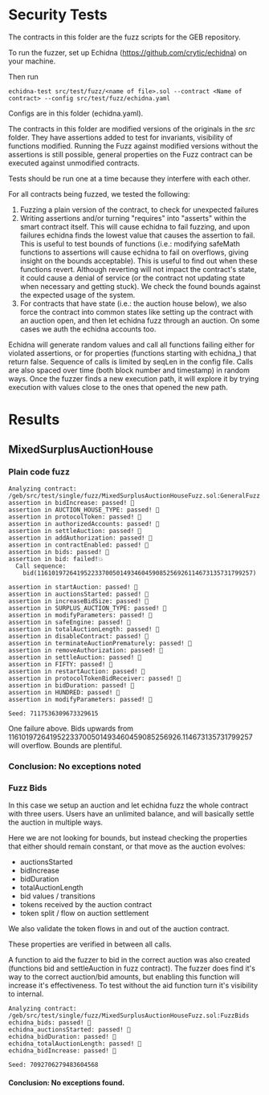 # Security Tests

The contracts in this folder are the fuzz scripts for the GEB repository.

To run the fuzzer, set up Echidna (https://github.com/crytic/echidna) on your machine.

Then run
```
echidna-test src/test/fuzz/<name of file>.sol --contract <Name of contract> --config src/test/fuzz/echidna.yaml
```

Configs are in this folder (echidna.yaml).

The contracts in this folder are modified versions of the originals in the _src_ folder. They have assertions added to test for invariants, visibility of functions modified. Running the Fuzz against modified versions without the assertions is still possible, general properties on the Fuzz contract can be executed against unmodified contracts.

Tests should be run one at a time because they interfere with each other.

For all contracts being fuzzed, we tested the following:

1. Fuzzing a plain version of the contract, to check for unexpected failures
2. Writing assertions and/or turning "requires" into "asserts" within the smart contract itself. This will cause echidna to fail fuzzing, and upon failures echidna finds the lowest value that causes the assertion to fail. This is useful to test bounds of functions (i.e.: modifying safeMath functions to assertions will cause echidna to fail on overflows, giving insight on the bounds acceptable). This is useful to find out when these functions revert. Although reverting will not impact the contract's state, it could cause a denial of service (or the contract not updating state when necessary and getting stuck). We check the found bounds against the expected usage of the system.
3. For contracts that have state (i.e.: the auction house below), we also force the contract into common states like setting up the contract with an auction open, and then let echidna fuzz through an auction. On some cases we auth the echidna accounts too.

Echidna will generate random values and call all functions failing either for violated assertions, or for properties (functions starting with echidna_) that return false. Sequence of calls is limited by seqLen in the config file. Calls are also spaced over time (both block number and timestamp) in random ways. Once the fuzzer finds a new execution path, it will explore it by trying execution with values close to the ones that opened the new path.

# Results

## MixedSurplusAuctionHouse

### Plain code fuzz
```
Analyzing contract: /geb/src/test/single/fuzz/MixedSurplusAuctionHouseFuzz.sol:GeneralFuzz
assertion in bidIncrease: passed! 🎉
assertion in AUCTION_HOUSE_TYPE: passed! 🎉
assertion in protocolToken: passed! 🎉
assertion in authorizedAccounts: passed! 🎉
assertion in settleAuction: passed! 🎉
assertion in addAuthorization: passed! 🎉
assertion in contractEnabled: passed! 🎉
assertion in bids: passed! 🎉
assertion in bid: failed!💥
  Call sequence:
    bid(116101972641952233700501493460459085256926114673135731799257)

assertion in startAuction: passed! 🎉
assertion in auctionsStarted: passed! 🎉
assertion in increaseBidSize: passed! 🎉
assertion in SURPLUS_AUCTION_TYPE: passed! 🎉
assertion in modifyParameters: passed! 🎉
assertion in safeEngine: passed! 🎉
assertion in totalAuctionLength: passed! 🎉
assertion in disableContract: passed! 🎉
assertion in terminateAuctionPrematurely: passed! 🎉
assertion in removeAuthorization: passed! 🎉
assertion in settleAuction: passed! 🎉
assertion in FIFTY: passed! 🎉
assertion in restartAuction: passed! 🎉
assertion in protocolTokenBidReceiver: passed! 🎉
assertion in bidDuration: passed! 🎉
assertion in HUNDRED: passed! 🎉
assertion in modifyParameters: passed! 🎉

Seed: 7117536309673329615
```

One failure above. Bids upwards from 116101972641952233700501493460459085256926.114673135731799257 will overflow. Bounds are plentiful.

### Conclusion: No exceptions noted

### Fuzz Bids

In this case we setup an auction and let echidna fuzz the whole contract with three users. Users have an unlimited balance, and will basically settle the auction in multiple ways.

Here we are not looking for bounds, but instead checking the properties that either should remain constant, or that move as the auction evolves:

- auctionsStarted
- bidIncrease
- bidDuration
- totalAuctionLength
- bid values / transitions
- tokens received by the auction contract
- token split / flow on auction settlement

We also validate the token flows in and out of the auction contract.

These properties are verified in between all calls.

A function to aid the fuzzer to bid in the correct auction was also created (functions bid and settleAuction in fuzz contract). The fuzzer does find it's way to the correct auction/bid amounts, but enabling this function will increase it's effectiveness. To test without the aid function turn it's visibility to internal.

```
Analyzing contract: /geb/src/test/single/fuzz/MixedSurplusAuctionHouseFuzz.sol:FuzzBids
echidna_bids: passed! 🎉
echidna_auctionsStarted: passed! 🎉
echidna_bidDuration: passed! 🎉
echidna_totalAuctionLength: passed! 🎉
echidna_bidIncrease: passed! 🎉

Seed: 7092706279483604568
```


#### Conclusion: No exceptions found.